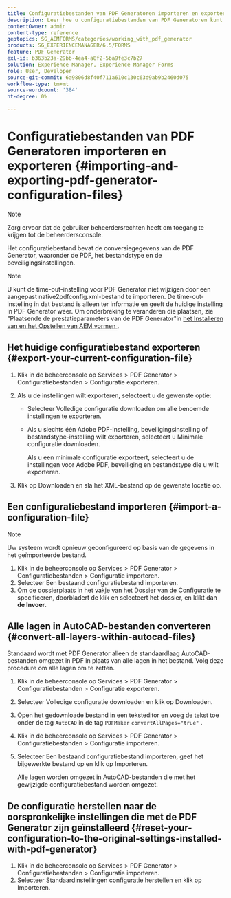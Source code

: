 ```yaml
---
title: Configuratiebestanden van PDF Generatoren importeren en exporteren
description: Leer hoe u configuratiebestanden van PDF Generatoren kunt importeren en exporteren.
contentOwner: admin
content-type: reference
geptopics: SG_AEMFORMS/categories/working_with_pdf_generator
products: SG_EXPERIENCEMANAGER/6.5/FORMS
feature: PDF Generator
exl-id: b363b23a-29bb-4ea4-a8f2-5ba9fe3c7b27
solution: Experience Manager, Experience Manager Forms
role: User, Developer
source-git-commit: 6a9806d8f40f711a610c130c63d9ab9b2460d075
workflow-type: tm+mt
source-wordcount: '384'
ht-degree: 0%

---
```


# Configuratiebestanden van PDF Generatoren importeren en exporteren {#importing-and-exporting-pdf-generator-configuration-files}

>[!NOTE]
> 
> Zorg ervoor dat de gebruiker beheerdersrechten heeft om toegang te krijgen tot de beheerdersconsole.

Het configuratiebestand bevat de conversiegegevens van de PDF Generator, waaronder de PDF, het bestandstype en de beveiligingsinstellingen.

>[!NOTE]
>
>U kunt de time-out-instelling voor PDF Generator niet wijzigen door een aangepast native2pdfconfig.xml-bestand te importeren. De time-out-instelling in dat bestand is alleen ter informatie en geeft de huidige instelling in PDF Generator weer. Om onderbreking te veranderen die plaatsen, zie &quot;Plaatsende de prestatieparameters van de PDF Generator&quot;in [ het Installeren van en het Opstellen van AEM vormen ](https://www.adobe.com/go/learn_aemforms_installJBoss_63).

## Het huidige configuratiebestand exporteren {#export-your-current-configuration-file}

1. Klik in de beheerconsole op Services > PDF Generator > Configuratiebestanden > Configuratie exporteren.
1. Als u de instellingen wilt exporteren, selecteert u de gewenste optie:

   * Selecteer Volledige configuratie downloaden om alle benoemde instellingen te exporteren.
   * Als u slechts één Adobe PDF-instelling, beveiligingsinstelling of bestandstype-instelling wilt exporteren, selecteert u Minimale configuratie downloaden.

     Als u een minimale configuratie exporteert, selecteert u de instellingen voor Adobe PDF, beveiliging en bestandstype die u wilt exporteren.

1. Klik op Downloaden en sla het XML-bestand op de gewenste locatie op.

## Een configuratiebestand importeren {#import-a-configuration-file}

>[!NOTE]
>
>Uw systeem wordt opnieuw geconfigureerd op basis van de gegevens in het geïmporteerde bestand.

1. Klik in de beheerconsole op Services > PDF Generator > Configuratiebestanden > Configuratie importeren.
1. Selecteer Een bestaand configuratiebestand importeren.
1. Om de dossierplaats in het vakje van het Dossier van de Configuratie te specificeren, doorbladert de klik en selecteert het dossier, en klikt dan **de Invoer**.

## Alle lagen in AutoCAD-bestanden converteren {#convert-all-layers-within-autocad-files}

Standaard wordt met PDF Generator alleen de standaardlaag AutoCAD-bestanden omgezet in PDF in plaats van alle lagen in het bestand. Volg deze procedure om alle lagen om te zetten.

1. Klik in de beheerconsole op Services > PDF Generator > Configuratiebestanden > Configuratie exporteren.
1. Selecteer Volledige configuratie downloaden en klik op Downloaden.
1. Open het gedownloade bestand in een teksteditor en voeg de tekst toe onder de tag `AutoCAD` in de tag `PDFMaker` `convertAllPages="true"` .
1. Klik in de beheerconsole op Services > PDF Generator > Configuratiebestanden > Configuratie importeren.
1. Selecteer Een bestaand configuratiebestand importeren, geef het bijgewerkte bestand op en klik op Importeren.

   Alle lagen worden omgezet in AutoCAD-bestanden die met het gewijzigde configuratiebestand worden omgezet.

## De configuratie herstellen naar de oorspronkelijke instellingen die met de PDF Generator zijn geïnstalleerd {#reset-your-configuration-to-the-original-settings-installed-with-pdf-generator}

1. Klik in de beheerconsole op Services > PDF Generator > Configuratiebestanden > Configuratie importeren.
1. Selecteer Standaardinstellingen configuratie herstellen en klik op Importeren.
